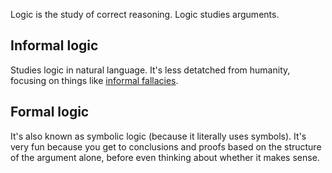 Logic is the study of correct reasoning.
Logic studies arguments.

## Informal logic

Studies logic in natural language. It's less detatched from humanity, focusing on things like [informal fallacies](https://en.wikipedia.org/wiki/Informal_fallacy).

## Formal logic

It's also known as symbolic logic (because it literally uses symbols). It's very fun because you get to conclusions and proofs based on the structure of the argument alone, before even thinking about whether it makes sense.
